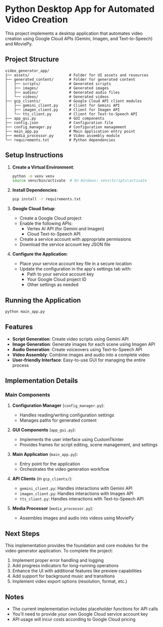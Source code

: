 # Python Desktop App for Automated Video Creation

This project implements a desktop application that automates video creation using Google Cloud APIs (Gemini, Imagen, and Text-to-Speech) and MoviePy.

## Project Structure

```
video_generator_app/
├── assets/                  # Folder for UI assets and resources
├── generated_content/       # Folder for generated content
│   ├── scripts/             # Generated scripts
│   ├── images/              # Generated images
│   ├── audios/              # Generated audio files
│   └── videos/              # Generated videos
├── gcp_clients/             # Google Cloud API client modules
│   ├── gemini_client.py     # Client for Gemini API
│   ├── imagen_client.py     # Client for Imagen API
│   └── tts_client.py        # Client for Text-to-Speech API
├── app_gui.py               # GUI components
├── config.json              # Configuration file
├── config_manager.py        # Configuration management
├── main_app.py              # Main application entry point
├── media_processor.py       # Video assembly module
└── requirements.txt         # Python dependencies
```

## Setup Instructions

1. **Create a Virtual Environment**:
   ```bash
   python -m venv venv
   source venv/bin/activate  # On Windows: venv\Scripts\activate
   ```

2. **Install Dependencies**:
   ```bash
   pip install -r requirements.txt
   ```

3. **Google Cloud Setup**:
   - Create a Google Cloud project
   - Enable the following APIs:
     - Vertex AI API (for Gemini and Imagen)
     - Cloud Text-to-Speech API
   - Create a service account with appropriate permissions
   - Download the service account key JSON file

4. **Configure the Application**:
   - Place your service account key file in a secure location
   - Update the configuration in the app's settings tab with:
     - Path to your service account key
     - Your Google Cloud project ID
     - Other settings as needed

## Running the Application

```bash
python main_app.py
```

## Features

- **Script Generation**: Create video scripts using Gemini API
- **Image Generation**: Generate images for each scene using Imagen API
- **Audio Generation**: Create voiceovers using Text-to-Speech API
- **Video Assembly**: Combine images and audio into a complete video
- **User-friendly Interface**: Easy-to-use GUI for managing the entire process

## Implementation Details

### Main Components

1. **Configuration Manager** (`config_manager.py`):
   - Handles reading/writing configuration settings
   - Manages paths for generated content

2. **GUI Components** (`app_gui.py`):
   - Implements the user interface using CustomTkinter
   - Provides frames for script editing, scene management, and settings

3. **Main Application** (`main_app.py`):
   - Entry point for the application
   - Orchestrates the video generation workflow

4. **API Clients** (in `gcp_clients/`):
   - `gemini_client.py`: Handles interactions with Gemini API
   - `imagen_client.py`: Handles interactions with Imagen API
   - `tts_client.py`: Handles interactions with Text-to-Speech API

5. **Media Processor** (`media_processor.py`):
   - Assembles images and audio into videos using MoviePy

## Next Steps

This implementation provides the foundation and core modules for the video generator application. To complete the project:

1. Implement proper error handling and logging
2. Add progress indicators for long-running operations
3. Enhance the UI with additional features like preview capabilities
4. Add support for background music and transitions
5. Implement video export options (resolution, format, etc.)

## Notes

- The current implementation includes placeholder functions for API calls
- You'll need to provide your own Google Cloud service account key
- API usage will incur costs according to Google Cloud pricing
